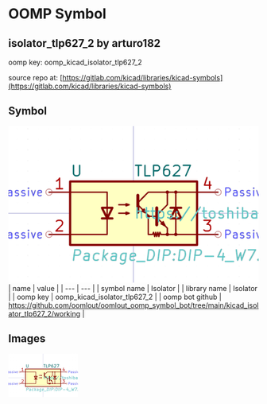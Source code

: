# OOMP Symbol  
## isolator_tlp627_2  by arturo182  
  
oomp key: oomp_kicad_isolator_tlp627_2  
  
source repo at: [https://gitlab.com/kicad/libraries/kicad-symbols](https://gitlab.com/kicad/libraries/kicad-symbols)  
## Symbol  
  
[![working.png](working_600.png)](working.png)  
| name | value | 
| --- | --- | 
| symbol name | Isolator | 
| library name | Isolator | 
| oomp key | oomp_kicad_isolator_tlp627_2 | 
| oomp bot github | https://github.com/oomlout/oomlout_oomp_symbol_bot/tree/main/kicad_isolator_tlp627_2/working | 
## Images  
  
[![working.png](working_140.png)](working.png)  
